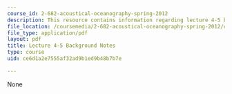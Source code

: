 ```yaml
---
course_id: 2-682-acoustical-oceanography-spring-2012
description: This resource contains information regarding lecture 4-5 background notes.
file_location: /coursemedia/2-682-acoustical-oceanography-spring-2012/ce6d1a2e7555af32ad9b1ed9b48b7b7e_MIT2_682S12_bglec0405.pdf
file_type: application/pdf
layout: pdf
title: Lecture 4-5 Background Notes
type: course
uid: ce6d1a2e7555af32ad9b1ed9b48b7b7e

---
```

None